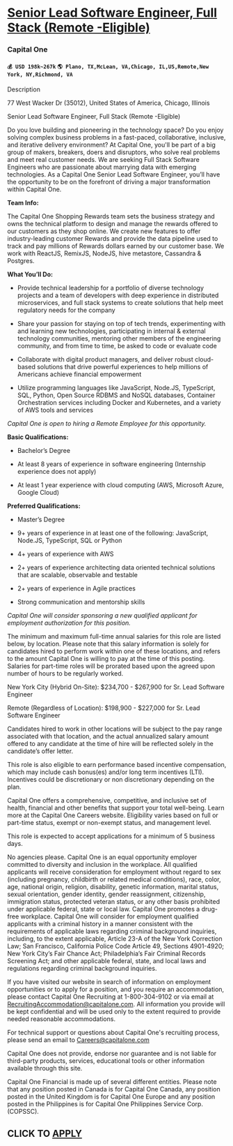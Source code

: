 # [Senior Lead Software Engineer, Full Stack (Remote -Eligible)](https://www.remotewlb.com/apply/senior-lead-software-engineer-full-stack-remote-eligible-35680)  
### Capital One  
#### `💰 USD 198k~267k` `🌎 Plano, TX,McLean, VA,Chicago, IL,US,Remote,New York, NY,Richmond, VA`  

Description

77 West Wacker Dr (35012), United States of America, Chicago, Illinois

Senior Lead Software Engineer, Full Stack (Remote -Eligible)

Do you love building and pioneering in the technology space? Do you enjoy solving complex business problems in a fast-paced, collaborative, inclusive, and iterative delivery environment? At Capital One, you'll be part of a big group of makers, breakers, doers and disruptors, who solve real problems and meet real customer needs. We are seeking Full Stack Software Engineers who are passionate about marrying data with emerging technologies. As a Capital One Senior Lead Software Engineer, you’ll have the opportunity to be on the forefront of driving a major transformation within Capital One.

****Team Info:****

The Capital One Shopping Rewards team sets the business strategy and owns the technical platform to design and manage the rewards offered to our customers as they shop online. We create new features to offer industry-leading customer Rewards and provide the data pipeline used to track and pay millions of Rewards dollars earned by our customer base. We work with ReactJS, RemixJS, NodeJS, hive metastore, Cassandra & Postgres.

****What You’ll Do:****

  * Provide technical leadership for a portfolio of diverse technology projects and a team of developers with deep experience in distributed microservices, and full stack systems to create solutions that help meet regulatory needs for the company

  * Share your passion for staying on top of tech trends, experimenting with and learning new technologies, participating in internal & external technology communities, mentoring other members of the engineering community, and from time to time, be asked to code or evaluate code

  * Collaborate with digital product managers, and deliver robust cloud-based solutions that drive powerful experiences to help millions of Americans achieve financial empowerment

  * Utilize programming languages like JavaScript, Node.JS, TypeScript, SQL, Python, Open Source RDBMS and NoSQL databases, Container Orchestration services including Docker and Kubernetes, and a variety of AWS tools and services 

_Capital One is open to hiring a Remote Employee for this opportunity._

****Basic Qualifications:****

  * Bachelor’s Degree

  * At least 8 years of experience in software engineering (Internship experience does not apply)

  * At least 1 year experience with cloud computing (AWS, Microsoft Azure, Google Cloud)

****Preferred Qualifications:****

  * Master’s Degree

  * 9+ years of experience in at least one of the following: JavaScript, Node.JS, TypeScript, SQL or Python

  * 4+ years of experience with AWS

  * 2+ years of experience architecting data oriented technical solutions that are scalable, observable and testable

  * 2+ years of experience in Agile practices

  * Strong communication and mentorship skills

_Capital One will consider sponsoring a new qualified applicant for employment authorization for this position._

The minimum and maximum full-time annual salaries for this role are listed below, by location. Please note that this salary information is solely for candidates hired to perform work within one of these locations, and refers to the amount Capital One is willing to pay at the time of this posting. Salaries for part-time roles will be prorated based upon the agreed upon number of hours to be regularly worked.

New York City (Hybrid On-Site): $234,700 - $267,900 for Sr. Lead Software Engineer

Remote (Regardless of Location): $198,900 - $227,000 for Sr. Lead Software Engineer

Candidates hired to work in other locations will be subject to the pay range associated with that location, and the actual annualized salary amount offered to any candidate at the time of hire will be reflected solely in the candidate’s offer letter.

This role is also eligible to earn performance based incentive compensation, which may include cash bonus(es) and/or long term incentives (LTI). Incentives could be discretionary or non discretionary depending on the plan.

Capital One offers a comprehensive, competitive, and inclusive set of health, financial and other benefits that support your total well-being. Learn more at the Capital One Careers website. Eligibility varies based on full or part-time status, exempt or non-exempt status, and management level.

This role is expected to accept applications for a minimum of 5 business days.

No agencies please. Capital One is an equal opportunity employer committed to diversity and inclusion in the workplace. All qualified applicants will receive consideration for employment without regard to sex (including pregnancy, childbirth or related medical conditions), race, color, age, national origin, religion, disability, genetic information, marital status, sexual orientation, gender identity, gender reassignment, citizenship, immigration status, protected veteran status, or any other basis prohibited under applicable federal, state or local law. Capital One promotes a drug-free workplace. Capital One will consider for employment qualified applicants with a criminal history in a manner consistent with the requirements of applicable laws regarding criminal background inquiries, including, to the extent applicable, Article 23-A of the New York Correction Law; San Francisco, California Police Code Article 49, Sections 4901-4920; New York City’s Fair Chance Act; Philadelphia’s Fair
Criminal Records Screening Act; and other applicable federal, state, and local laws and regulations regarding criminal background inquiries.

If you have visited our website in search of information on employment opportunities or to apply for a position, and you require an accommodation, please contact Capital One Recruiting at 1-800-304-9102 or via email at RecruitingAccommodation@capitalone.com. All information you provide will be kept confidential and will be used only to the extent required to provide needed reasonable accommodations.

For technical support or questions about Capital One's recruiting process, please send an email to Careers@capitalone.com

Capital One does not provide, endorse nor guarantee and is not liable for third-party products, services, educational tools or other information available through this site.

Capital One Financial is made up of several different entities. Please note that any position posted in Canada is for Capital One Canada, any position posted in the United Kingdom is for Capital One Europe and any position posted in the Philippines is for Capital One Philippines Service Corp. (COPSSC).

  
## CLICK TO [APPLY](https://www.remotewlb.com/apply/senior-lead-software-engineer-full-stack-remote-eligible-35680)

